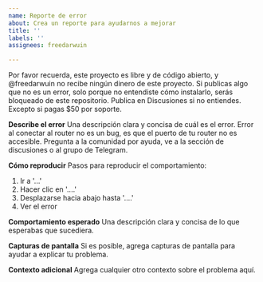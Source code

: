 ```yaml
---
name: Reporte de error
about: Crea un reporte para ayudarnos a mejorar
title: ''
labels: ''
assignees: freedarwuin

---
```


Por favor recuerda, este proyecto es libre y de código abierto, y @freedarwuin no recibe ningún dinero de este proyecto. Si publicas algo que no es un error, solo porque no entendiste cómo instalarlo, serás bloqueado de este repositorio.
Publica en Discusiones si no entiendes. Excepto si pagas $50 por soporte.

**Describe el error**
Una descripción clara y concisa de cuál es el error. Error al conectar al router no es un bug, es que el puerto de tu router no es accesible. Pregunta a la comunidad por ayuda, ve a la sección de discusiones o al grupo de Telegram.

**Cómo reproducir**
Pasos para reproducir el comportamiento:
1. Ir a '...'
2. Hacer clic en '....'
3. Desplazarse hacia abajo hasta '....'
4. Ver el error

**Comportamiento esperado**
Una descripción clara y concisa de lo que esperabas que sucediera.

**Capturas de pantalla**
Si es posible, agrega capturas de pantalla para ayudar a explicar tu problema.

**Contexto adicional**
Agrega cualquier otro contexto sobre el problema aquí.